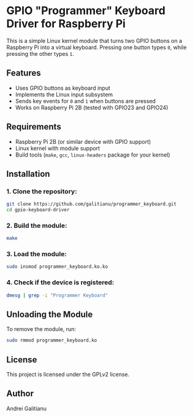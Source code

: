# GPIO "Programmer" Keyboard Driver for Raspberry Pi

This is a simple Linux kernel module that turns two GPIO buttons on a Raspberry Pi into a virtual keyboard. Pressing one button types `0`, while pressing the other types `1`.

## Features
- Uses GPIO buttons as keyboard input
- Implements the Linux input subsystem
- Sends key events for `0` and `1` when buttons are pressed
- Works on Raspberry Pi 2B (tested with GPIO23 and GPIO24)

## Requirements
- Raspberry Pi 2B (or similar device with GPIO support)
- Linux kernel with module support
- Build tools (`make`, `gcc`, `linux-headers` package for your kernel)

## Installation

### 1. Clone the repository:
```bash
git clone https://github.com/galitianu/programmer_keyboard.git
cd gpio-keyboard-driver
```

### 2. Build the module:
```bash
make
```

### 3. Load the module:
```bash
sudo insmod programmer_keyboard.ko.ko
```

### 4. Check if the device is registered:
```bash
dmesg | grep -i "Programmer Keyboard"
```

## Unloading the Module
To remove the module, run:
```bash
sudo rmmod programmer_keyboard.ko
```

## License
This project is licensed under the GPLv2 license.

## Author
Andrei Galitianu

